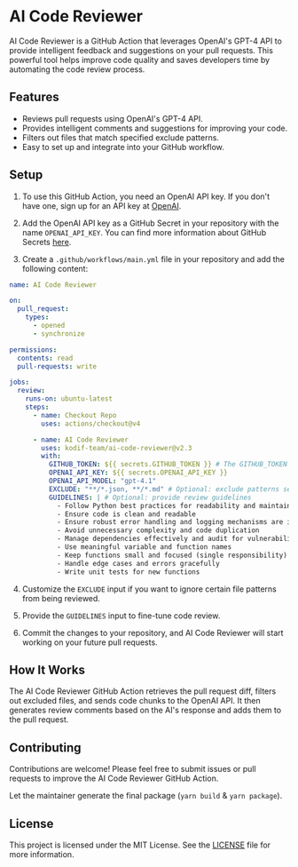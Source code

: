 # AI Code Reviewer

AI Code Reviewer is a GitHub Action that leverages OpenAI's GPT-4 API to provide intelligent feedback and suggestions on
your pull requests. This powerful tool helps improve code quality and saves developers time by automating the code
review process.

## Features

- Reviews pull requests using OpenAI's GPT-4 API.
- Provides intelligent comments and suggestions for improving your code.
- Filters out files that match specified exclude patterns.
- Easy to set up and integrate into your GitHub workflow.

## Setup

1. To use this GitHub Action, you need an OpenAI API key. If you don't have one, sign up for an API key
   at [OpenAI](https://beta.openai.com/signup).

2. Add the OpenAI API key as a GitHub Secret in your repository with the name `OPENAI_API_KEY`. You can find more
   information about GitHub Secrets [here](https://docs.github.com/en/actions/reference/encrypted-secrets).

3. Create a `.github/workflows/main.yml` file in your repository and add the following content:

```yaml
name: AI Code Reviewer

on:
  pull_request:
    types:
      - opened
      - synchronize

permissions:
  contents: read
  pull-requests: write

jobs:
  review:
    runs-on: ubuntu-latest
    steps:
      - name: Checkout Repo
        uses: actions/checkout@v4

      - name: AI Code Reviewer
        uses: kodif-team/ai-code-reviewer@v2.3
        with:
          GITHUB_TOKEN: ${{ secrets.GITHUB_TOKEN }} # The GITHUB_TOKEN is there by default so you just need to keep it like it is and not necessarily need to add it as secret as it will throw an error. [More Details](https://docs.github.com/en/actions/security-guides/automatic-token-authentication#about-the-github_token-secret)
          OPENAI_API_KEY: ${{ secrets.OPENAI_API_KEY }}
          OPENAI_API_MODEL: "gpt-4.1"
          EXCLUDE: "**/*.json, **/*.md" # Optional: exclude patterns separated by commas
          GUIDELINES: | # Optional: provide review guidelines
            - Follow Python best practices for readability and maintainability
            - Ensure code is clean and readable
            - Ensure robust error handling and logging mechanisms are in place
            - Avoid unnecessary complexity and code duplication
            - Manage dependencies effectively and audit for vulnerabilities
            - Use meaningful variable and function names
            - Keep functions small and focused (single responsibility)
            - Handle edge cases and errors gracefully
            - Write unit tests for new functions

```

4. Customize the `EXCLUDE` input if you want to ignore certain file patterns from being reviewed.
5. Provide the `GUIDELINES` input to fine-tune code review.

6. Commit the changes to your repository, and AI Code Reviewer will start working on your future pull requests.

## How It Works

The AI Code Reviewer GitHub Action retrieves the pull request diff, filters out excluded files, and sends code chunks to
the OpenAI API. It then generates review comments based on the AI's response and adds them to the pull request.

## Contributing

Contributions are welcome! Please feel free to submit issues or pull requests to improve the AI Code Reviewer GitHub
Action.

Let the maintainer generate the final package (`yarn build` & `yarn package`).

## License

This project is licensed under the MIT License. See the [LICENSE](LICENSE) file for more information.
